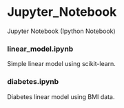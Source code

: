 # Jupyter_Notebook
Jupyter Notebook (Ipython Notebook)

### linear_model.ipynb

Simple linear model using scikit-learn.

### diabetes.ipynb

Diabetes linear model using BMI data.
